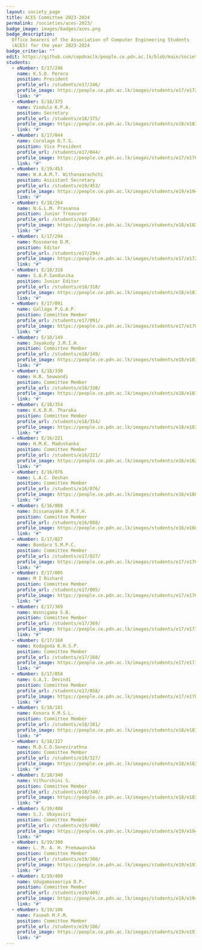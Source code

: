 ```yaml
---
layout: society_page
title: ACES Committee 2023-2024
permalink: /societies/aces-2023/
badge_image: images/badges/aces.png
badge_description:
  Office bearers of the Association of Computer Engineering Students
  (ACES) for the year 2023-2024
badge_criteria: ""
edit: https://github.com/cepdnaclk/people.ce.pdn.ac.lk/blob/main/societies/aces-2023
students:
  - eNumber: E/17/246
    name: K.S.D. Perera
    position: President
    profile_url: /students/e17/246/
    profile_image: https://people.ce.pdn.ac.lk/images/students/e17/e17246.jpg
    link: "#"
  - eNumber: E/18/375
    name: Vindula K.P.A.
    position: Secretary
    profile_url: /students/e18/375/
    profile_image: https://people.ce.pdn.ac.lk/images/students/e18/e18375.jpg
    link: "#"
  - eNumber: E/17/044
    name: Coralage D.T.S.
    position: Vice President
    profile_url: /students/e17/044/
    profile_image: https://people.ce.pdn.ac.lk/images/students/e17/e17044.jpg
    link: "#"
  - eNumber: E/19/453
    name: W.A.A.M.T. Withanaarachchi
    position: Assistant Secretary
    profile_url: /students/e19/453/
    profile_image: https://people.ce.pdn.ac.lk/images/students/e19/e19453.jpg
    link: "#"
  - eNumber: E/18/264
    name: N.G.L.M. Prasanna
    position: Junior Treasurer
    profile_url: /students/e18/264/
    profile_image: https://people.ce.pdn.ac.lk/images/students/e18/e18264.jpg
    link: "#"
  - eNumber: E/17/294
    name: Rossmaree D.M.
    position: Editor
    profile_url: /students/e17/294/
    profile_image: https://people.ce.pdn.ac.lk/images/students/e17/e17294.jpg
    link: "#"
  - eNumber: E/18/318
    name: S.A.P.Sandunika
    position: Junior Editor
    profile_url: /students/e18/318/
    profile_image: https://people.ce.pdn.ac.lk/images/students/e18/e18318.jpg
    link: "#"
  - eNumber: E/17/091
    name: Gallage P.G.A.P.
    position: Committee Member
    profile_url: /students/e17/091/
    profile_image: https://people.ce.pdn.ac.lk/images/students/e17/e17091.jpg
    link: "#"
  - eNumber: E/18/149
    name: Jayakody J.M.I.H.
    position: Committee Member
    profile_url: /students/e18/149/
    profile_image: https://people.ce.pdn.ac.lk/images/students/e18/e18149.jpg
    link: "#"
  - eNumber: E/18/330
    name: H.R. Sewwandi
    position: Committee Member
    profile_url: /students/e18/330/
    profile_image: https://people.ce.pdn.ac.lk/images/students/e18/e18330.jpg
    link: "#"
  - eNumber: E/18/354
    name: K.K.D.R. Tharaka
    position: Committee Member
    profile_url: /students/e18/354/
    profile_image: https://people.ce.pdn.ac.lk/images/students/e18/e18354.jpg
    link: "#"
  - eNumber: E/16/221
    name: H.M.K. Madushanka
    position: Committee Member
    profile_url: /students/e16/221/
    profile_image: https://people.ce.pdn.ac.lk/images/students/e16/e16221.jpg
    link: "#"
  - eNumber: E/16/076
    name: L.A.C. Deshan
    position: Committee Member
    profile_url: /students/e16/076/
    profile_image: https://people.ce.pdn.ac.lk/images/students/e16/e16076.jpg
    link: "#"
  - eNumber: E/16/088
    name: Dissanayake D.M.T.H.
    position: Committee Member
    profile_url: /students/e16/088/
    profile_image: https://people.ce.pdn.ac.lk/images/students/e16/e16088.jpg
    link: "#"
  - eNumber: E/17/027
    name: Bandara S.M.P.C.
    position: Committee Member
    profile_url: /students/e17/027/
    profile_image: https://people.ce.pdn.ac.lk/images/students/e17/e17027.jpg
    link: "#"
  - eNumber: E/17/005
    name: M I Rishard
    position: Committee Member
    profile_url: /students/e17/005/
    profile_image: https://people.ce.pdn.ac.lk/images/students/e17/e17005.jpg
    link: "#"
  - eNumber: E/17/369
    name: Wannigama S.B.
    position: Committee Member
    profile_url: /students/e17/369/
    profile_image: https://people.ce.pdn.ac.lk/images/students/e17/e17369.jpg
    link: "#"
  - eNumber: E/17/168
    name: Kodagoda K.H.S.P.
    position: Committee Member
    profile_url: /students/e17/168/
    profile_image: https://people.ce.pdn.ac.lk/images/students/e17/e17168.jpg
    link: "#"
  - eNumber: E/17/058
    name: G.A.I. Devindi
    position: Committee Member
    profile_url: /students/e17/058/
    profile_image: https://people.ce.pdn.ac.lk/images/students/e17/e17058.jpg
    link: "#"
  - eNumber: E/18/181
    name: Konara K.M.S.L.
    position: Committee Member
    profile_url: /students/e18/181/
    profile_image: https://people.ce.pdn.ac.lk/images/students/e18/e18181.jpg
    link: "#"
  - eNumber: E/18/327
    name: M.D.C.D.Senevirathna
    position: Committee Member
    profile_url: /students/e18/327/
    profile_image: https://people.ce.pdn.ac.lk/images/students/e18/e18327.jpg
    link: "#"
  - eNumber: E/18/340
    name: Vithurshini S.
    position: Committee Member
    profile_url: /students/e18/340/
    profile_image: https://people.ce.pdn.ac.lk/images/students/e18/e18340.jpg
    link: "#"
  - eNumber: E/19/408
    name: S.J. Ubayasiri
    position: Committee Member
    profile_url: /students/e19/408/
    profile_image: https://people.ce.pdn.ac.lk/images/students/e19/e19408.jpg
    link: "#"
  - eNumber: E/19/300
    name: L. M. A. H. Premawansha
    position: Committee Member
    profile_url: /students/e19/300/
    profile_image: https://people.ce.pdn.ac.lk/images/students/e19/e19300.jpg
    link: "#"
  - eNumber: E/19/409
    name: Udugamasooriya D.P.
    position: Committee Member
    profile_url: /students/e19/409/
    profile_image: https://people.ce.pdn.ac.lk/images/students/e19/e19409.jpg
    link: "#"
  - eNumber: E/19/106
    name: Faseeh M.F.M.
    position: Committee Member
    profile_url: /students/e19/106/
    profile_image: https://people.ce.pdn.ac.lk/images/students/e19/e19106.jpg
    link: "#"
---
```

